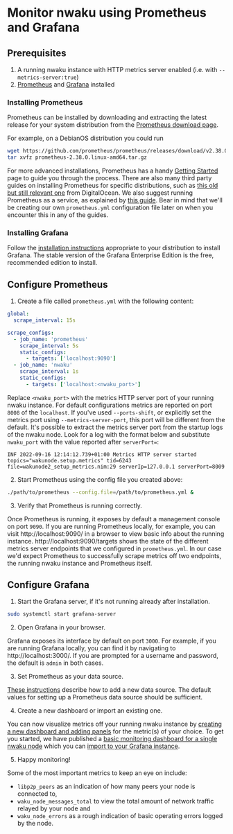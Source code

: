 # Monitor nwaku using Prometheus and Grafana

## Prerequisites

1. A running nwaku instance with HTTP metrics server enabled (i.e. with `--metrics-server:true`)
2. [Prometheus](https://prometheus.io/) and [Grafana](https://grafana.com/) installed

### Installing Prometheus

Prometheus can be installed by downloading and extracting
the latest release for your system distribution from the [Prometheus download page](https://prometheus.io/download/).

For example, on a DebianOS distribution you could run

```bash
wget https://github.com/prometheus/prometheus/releases/download/v2.38.0/prometheus-2.38.0.linux-amd64.tar.gz
tar xvfz prometheus-2.38.0.linux-amd64.tar.gz
```

For more advanced installations,
Prometheus has a handy [Getting Started](https://prometheus.io/docs/prometheus/latest/getting_started/) page to guide you through the process.
There are also many third party guides on installing Prometheus for specific distributions,
such as [this old but still relevant one](https://www.digitalocean.com/community/tutorials/how-to-install-prometheus-on-ubuntu-16-04) from DigitalOcean.
We also suggest running Prometheus as a service,
as explained by [this guide](https://www.devopsschool.com/blog/how-to-run-prometheus-server-as-a-service/).
Bear in mind that we'll be creating our own `prometheus.yml` configuration file later on when you encounter this in any of the guides.

### Installing Grafana

Follow the [installation instructions](https://grafana.com/docs/grafana/latest/setup-grafana/installation/) appropriate to your distribution to install Grafana.
The stable version of the Grafana Enterprise Edition is the free, recommended edition to install.

## Configure Prometheus

1. Create a file called `prometheus.yml` with the following content:

```yml
global:
  scrape_interval: 15s

scrape_configs:
  - job_name: 'prometheus'
    scrape_interval: 5s
    static_configs:
      - targets: ['localhost:9090']
  - job_name: 'nwaku'
    scrape_interval: 1s
    static_configs:
      - targets: ['localhost:<nwaku_port>']
```

Replace `<nwaku_port>` with the metrics HTTP server port of your running nwaku instance.
For default configurations metrics are reported on port `8008` of the `localhost`.
If you've used `--ports-shift`, or explicitly set the metrics port using `--metrics-server-port`, this port will be different from the default.
It's possible to extract the metrics server port from the startup logs of the nwaku node.
Look for a log with the format below and substitute `nwaku_port` with the value reported after `serverPort=`:

```
INF 2022-09-16 12:14:12.739+01:00 Metrics HTTP server started                topics="wakunode.setup.metrics" tid=6243 file=wakunode2_setup_metrics.nim:29 serverIp=127.0.0.1 serverPort=8009
```

2. Start Prometheus using the config file you created above:

```bash
./path/to/prometheus --config.file=/path/to/prometheus.yml &
```

3. Verify that Prometheus is running correctly.

Once Prometheus is running, it exposes by default a management console on port `9090`.
If you are running Prometheus locally, for example,
you can visit http://localhost:9090/ in a browser to view basic info about the running instance.
http://localhost:9090/targets shows the state of the different metrics server endpoints that we configured in `prometheus.yml`.
In our case we'd expect Prometheus to successfully scrape metrics off two endpoints,
the running nwaku instance and Prometheus itself.

## Configure Grafana

1. Start the Grafana server, if it's not running already after installation.

```bash
sudo systemctl start grafana-server
```

2. Open Grafana in your browser.

Grafana exposes its interface by default on port `3000`.
For example, if you are running Grafana locally,
you can find it by navigating to http://localhost:3000/.
If you are prompted for a username and password,
the default is `admin` in both cases.

3. Set Prometheus as your data source.

[These instructions](https://grafana.com/docs/grafana/latest/datasources/add-a-data-source/) describe how to add a new data source.
The default values for setting up a Prometheus data source should be sufficient.

4. Create a new dashboard or import an existing one.

You can now visualize metrics off your running nwaku instance by [creating a new dashboard and adding panels](https://grafana.com/docs/grafana/latest/dashboards/add-organize-panels/) for the metric(s) of your choice.
To get you started,
we have published a [basic monitoring dashboard for a single nwaku node](https://github.com/status-im/nwaku/blob/d4e899fba77389d20ca19c73a9443501039cdef2/metrics/waku-single-node-dashboard.json)
which you can [import to your Grafana instance](https://grafana.com/docs/grafana/latest/dashboards/manage-dashboards/#import-a-dashboard).

5. Happy monitoring!

Some of the most important metrics to keep an eye on include:
- `libp2p_peers` as an indication of how many peers your node is connected to,
- `waku_node_messages_total` to view the total amount of network traffic relayed by your node and
- `waku_node_errors` as a rough indication of basic operating errors logged by the node.

